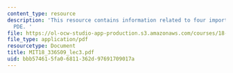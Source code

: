 ```yaml
---
content_type: resource
description: 'This resource contains information related to four important linear
  PDE. '
file: https://ol-ocw-studio-app-production.s3.amazonaws.com/courses/18-336-numerical-methods-for-partial-differential-equations-spring-2009/bbb574615fa06811362d97691709017a_MIT18_336S09_lec3.pdf
file_type: application/pdf
resourcetype: Document
title: MIT18_336S09_lec3.pdf
uid: bbb57461-5fa0-6811-362d-97691709017a
---
```

